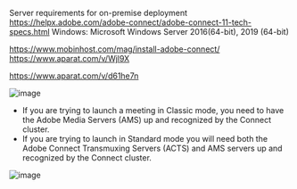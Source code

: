 Server requirements for on-premise deployment
https://helpx.adobe.com/adobe-connect/adobe-connect-11-tech-specs.html
  Windows:
    Microsoft Windows Server 2016(64-bit), 2019 (64-bit)

https://www.mobinhost.com/mag/install-adobe-connect/
https://www.aparat.com/v/Wjl9X



https://www.aparat.com/v/d61he7n

![image](https://github.com/user-attachments/assets/e8a2c23d-450d-4413-8b25-c166d39d5e1a)


- If you are trying to launch a meeting in Classic mode, you need to have the Adobe Media Servers (AMS) up and recognized by the Connect cluster.
- If you are trying to launch in Standard mode you will need both the Adobe Connect Transmuxing Servers (ACTS) and AMS servers up and recognized by the Connect cluster. 

![image](https://github.com/user-attachments/assets/6447c653-b33f-4146-ad13-e5f0bd4ac524)
